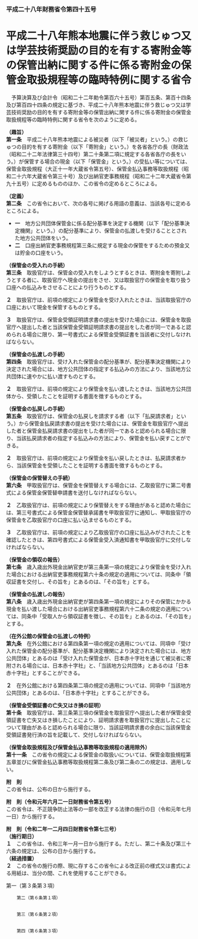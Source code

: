 ### 平成二十八年財務省令第四十五号  
# 平成二十八年熊本地震に伴う救じゅつ又は学芸技術奨励の目的を有する寄附金等の保管出納に関する件に係る寄附金の保管金取扱規程等の臨時特例に関する省令  
　予算決算及び会計令（昭和二十二年勅令第百六十五号）第百五条、第百十四条及び第百四十四条の規定に基づき、平成二十八年熊本地震に伴う救じゅつ又は学芸技術奨励の目的を有する寄附金等の保管出納に関する件に係る寄附金の保管金取扱規程等の臨時特例に関する省令を次のように定める。  
  
**（趣旨）**  
**第一条**　平成二十八年熊本地震による被災者（以下「被災者」という。）の救じゅつの目的を有する寄附金（以下「寄附金」という。）を各省各庁の長（財政法（昭和二十二年法律第三十四号）第二十条第二項に規定する各省各庁の長をいう。）が保管する場合の現金（以下「保管金」という。）の受払い等については、保管金取扱規程（大正十一年大蔵省令第五号）、保管金払込事務等取扱規程（昭和二十六年大蔵省令第三十号）及び出納官吏事務規程（昭和二十二年大蔵省令第九十五号）に定めるもののほか、この省令の定めるところによる。  
  
**（定義）**  
**第二条**　この省令において、次の各号に掲げる用語の意義は、当該各号に定めるところによる。  
* **一**　地方公共団体保管金に係る配分基準を決定する機関（以下「配分基準決定機関」という。）の配分基準により、保管金の払渡しを受けることとされた地方公共団体をいう。  
* **二**　口座出納官吏事務規程第三条に規定する現金の保管をするための預金又は貯金の口座をいう。  
  
**（保管金の受入れの手続）**  
**第三条**　取扱官庁は、保管金の受入れをしようとするときは、寄附金を寄附しようとする者に、取扱官庁へ現金の提出をさせ、又は取扱官庁の保管金を取り扱う口座への払込みをさせることにより行うものとする。  
  
**２**　取扱官庁は、前項の規定により保管金を受け入れたときは、当該取扱官庁の口座において現金を保管するものとする。  
  
**３**　取扱官庁は、保管金受領証明請求書の提出を受けた場合には、保管金を取扱官庁へ提出した者と当該保管金受領証明請求書の提出をした者が同一であると認められる場合に限り、第一号書式による保管金受領証書を当該者に交付しなければならない。  
  
**（保管金の払渡しの手続）**  
**第四条**　取扱官庁は、受け入れた保管金の配分基準が、配分基準決定機関により決定された場合には、地方公共団体の指定する払込みの方法により、当該地方公共団体に速やかに払い渡すものとする。  
  
**２**　取扱官庁は、前項の規定により保管金を払い渡したときは、当該地方公共団体から、受領したことを証明する書面を徴するものとする。  
  
**（保管金の払戻しの手続）**  
**第五条**　取扱官庁は、保管金の払戻しを請求する者（以下「払戻請求者」という。）から保管金払戻請求書の提出を受けた場合には、保管金を取扱官庁へ提出した者と保管金払戻請求書の提出をした者が同一であると認められる場合に限り、当該払戻請求者の指定する払込みの方法により、保管金を払い戻すことができる。  
  
**２**　取扱官庁は、前項の規定により保管金を払い戻したときは、払戻請求者から、当該保管金を受領したことを証明する書面を徴するものとする。  
  
**（保管金の保管替えの手続）**  
**第六条**　甲取扱官庁は、保管金を保管替えする場合には、乙取扱官庁に第二号書式による保管金保管替申請書を送付しなければならない。  
  
**２**　乙取扱官庁は、前項の規定により保管替えをする理由があると認めた場合には、第三号書式による保管金保管替承諾書を甲取扱官庁に通知し、甲取扱官庁の保管金を乙取扱官庁の口座に払い込ませるものとする。  
  
**３**　乙取扱官庁は、前項の規定により乙取扱官庁の口座に払込みがされたことを確認したときは、第四号書式による保管金受入済通知書を甲取扱官庁に交付しなければならない。  
  
**（保管金の領収の報告）**  
**第七条**　歳入歳出外現金出納官吏が第三条第一項の規定により保管金を受け入れた場合における出納官吏事務規程第六十条の規定の適用については、同条中「領収証書を交付し、その旨を」とあるのは、「その旨を」とする。  
  
**（保管金の払渡しの報告）**  
**第八条**　歳入歳出外現金出納官吏が第四条第一項の規定によりその保管にかかる現金を払い渡した場合における出納官吏事務規程第六十二条の規定の適用については、同条中「受取人から領収証書を徴し、その旨を」とあるのは、「その旨を」とする。  
  
**（在外公館の保管金の払渡しの特例）**  
**第九条**　在外公館における第四条第一項の規定の適用については、同項中「受け入れた保管金の配分基準が、配分基準決定機関により決定された場合には、地方公共団体」とあるのは「受け入れた保管金が、日本赤十字社を通じて被災者に寄附される場合には、日本赤十字社」と、「当該地方公共団体」とあるのは「日本赤十字社」とすることができる。  
  
**２**　在外公館における第四条第二項の規定の適用については、同項中「当該地方公共団体」とあるのは、「日本赤十字社」とすることができる。  
  
**（保管金受領証書の亡失又はき損の証明）**  
**第十条**　取扱官庁は、第三条第三項の保管金を取扱官庁へ提出した者が保管金受領証書を亡失又はき損したことにより、証明請求書を取扱官庁に提出したことについて理由があると認められる場合に限り、当該証明請求書の余白に当該保管金受領証書発行済の旨を記載して、交付しなければならない。  
  
**（保管金取扱規程及び保管金払込事務等取扱規程の適用除外）**  
**第十一条**　この省令の規定による保管金の取扱いについては、保管金取扱規程第五章並びに保管金払込事務等取扱規程第二条及び第二条の二の規定は、適用しない。  
  
**附　則**  
この省令は、公布の日から施行する。  
  
**附　則（令和元年六月二一日財務省令第五号）**  
この省令は、不正競争防止法等の一部を改正する法律の施行の日（令和元年七月一日）から施行する。  
  
**附　則（令和二年一二月四日財務省令第七三号）**  
**（施行期日）**  
**１**　この省令は、令和三年一月一日から施行する。ただし、第二十条及び第三十六条の規定は、公布の日から施行する。  
**（経過措置）**  
**２**　この省令の施行の際、現に存するこの省令による改正前の様式又は書式による用紙は、当分の間、これを使用することができる。  
  
第一（第３条第３項）  

          
        第二（第６条第１項）  

          
        第三（第６条第２項）  

          
        第四（第６条第３項）  

          
        